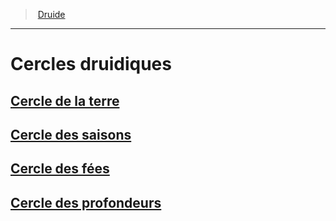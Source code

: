 ﻿---
!GenericItem
Id: druid_hd.md#cercles-druidiques
ParentLink: druid_hd.md#druide
Name: Cercles druidiques
ParentName: Druide
NameLevel: 1
Attributes: {}
---
> [Druide](hd_druid.md)

---

# Cercles druidiques

## [Cercle de la terre](hd_druid_earth.md)

## [Cercle des saisons](hd_druid_seasons.md)

## [Cercle des fées](hd_druid_fairies.md)

## [Cercle des profondeurs](hd_druid_depths.md)

